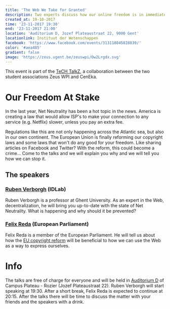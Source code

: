 ```yaml
---
title: 'The Web We Take for Granted'
description: Two experts discuss how our online freedom is in immediate danger.
created_at: 19-10-2017
time: '23-11-2017 19:30'
end: '23-11-2017 21:00'
location: 'Auditorium D, Jozef Plateaustraat 22, 9000 Gent'
locationlink: Instituut der Wetenschappen
facebook: 'https://www.facebook.com/events/313118845828839/'
color: '#aea485'
gradient: false
image: 'https://zeus.ugent.be/zeuswpi/Ow2Lrgdx.svg'
---
```


This event is part of the [TeCH TalkZ](<%= @items['/blog/17-18/tech-talkz.md'].path %>), a collaboration between the two student associations Zeus WPI and CenEka.

# Our Freedom At Stake

In the last year, Net Neutrality has been a hot topic in the news.
America is creating a law that would allow ISP's to make your connection to any service (e.g. Netflix) slower, unless you pay an extra fee.

Regulations like this are not only happening across the Atlantic sea, but also in our own continent. The European Union is finally reforming our copyright laws and some laws that won't do any good for your freedom. Like sharing articles on Facebook and Twitter? With the reform, this could become a crime... Come to the talks and we will explain you why and we will tell you how we can stop it.

## The speakers

### [Ruben Verborgh](https://ruben.verborgh.org) (IDLab)

Ruben Verborgh is a professor at Ghent University. As an expert in the Web, decentralization, he will bring you up-to-date with the state of Net Neutrality. What is happening and why should it be prevented?

### [Felix Reda](https://felixreda.eu/en/) (European Parliament)

Felix Reda is a member of the European Parliament. He will tell us about how the [EU copyright reform](https://felixreda.eu/eu-copyright-reform/) will be beneficial to how we can use the Web as a way to express ourselves.

# Info
The talks are free of charge for everyone and will be held in [Auditorium D](https://soleway.ugent.be/routes/5183) of Campus Plateau - Rozier (Jozef Plateaustraat 22). Ruben Verborgh will start speaking at 19:30. After a short break, Felix Reda is expected to continue at 20:15. After the talks there will be time to discuss the matter with your friends and the speakers with a drink.
